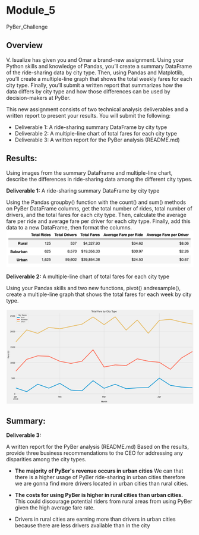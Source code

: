 # Module_5
PyBer_Challenge

## Overview
V. Isualize has given you and Omar a brand-new assignment. Using your Python skills and knowledge of Pandas, you’ll create a summary DataFrame of the ride-sharing data by city type. Then, using Pandas and Matplotlib, you’ll create a multiple-line graph that shows the total weekly fares for each city type. Finally, you’ll submit a written report that summarizes how the data differs by city type and how those differences can be used by decision-makers at PyBer.

This new assignment consists of two technical analysis deliverables and a written report to present your results. You will submit the following:

- Deliverable 1: A ride-sharing summary DataFrame by city type
- Deliverable 2: A multiple-line chart of total fares for each city type
- Deliverable 3: A written report for the PyBer analysis (README.md)

## Results: 
Using images from the summary DataFrame and multiple-line chart, describe the differences in ride-sharing data among the different city types.

  **Deliverable 1:** A ride-sharing summary DataFrame by city type <br>
  
Using the Pandas groupby() function with the count() and sum() methods on PyBer DataFrame columns, get the total number of rides, total number of drivers, and the total fares for each city type. Then, calculate the average fare per ride and average fare per driver for each city type. Finally, add this data to a new DataFrame, then format the columns.
![Alt text](https://github.com/f-marquez/Module_5/blob/main/Deliverable1.png)

  **Deliverable 2:** A multiple-line chart of total fares for each city type <br>

Using your Pandas skills and two new functions, pivot() andresample(), create a multiple-line graph that shows the total fares for each week by city type.

 ![Alt text](https://github.com/f-marquez/Module_5/blob/main/Deliverable2.png)
## Summary: 
  **Deliverable 3:** 

A written report for the PyBer analysis (README.md)
Based on the results, provide three business recommendations to the CEO for addressing any disparities among the city types.

- **The majority of PyBer's revenue occurs in urban cities** We can that there is a higher usage of PyBer ride-sharing in urban cities therefore we are gonna find more drivers located in urban cities than rural cities.

- **The costs for using PyBer is higher in rural cities than urban cities.**  This could discourage potential riders from rural areas from using PyBer given the high average fare rate. 

- Drivers in rural cities are earning more than drivers in urban cities because there are less drivers available than in the city

